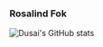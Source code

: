 ### Rosalind Fok

<!--
**RosalindFok/RosalindFok** is a ✨ _special_ ✨ repository because its `README.md` (this file) appears on your GitHub profile.

Here are some ideas to get you started:

- 🔭 I’m currently working on ...
- 🌱 I’m currently learning ...
- 👯 I’m looking to collaborate on ...
- 🤔 I’m looking for help with ...
- 💬 Ask me about ...
- 📫 How to reach me: ...
- 😄 Pronouns: ...
- ⚡ Fun fact: ...
-->

![Dusai's GitHub stats](https://github-readme-stats.vercel.app/api?username=RosalindFok&show_icons=true&theme=radical)
